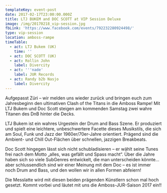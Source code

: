 ```yaml
---
templateKey: event-post
date: 2017-02-17T23:00:00.000Z
title: LTJ BUKEM and DOC SCOTT at VIP Session Deluxe
image: /img/20170218_vip-session.jpg
fbLink: 'https://www.facebook.com/events/792232280924498/'
type: vip-session
location: amboss-rampe
timeTable:
  - act: LTJ Bukem (UK)
    time: ''
  - act: DOC SCOTT (UK)
  - act: Rollin John
    label: Divercity
  - act: '''nade'
    label: JUR Records
  - act: Randy b2b Nasjo
    label: Divercity
---
```

Aufgepasst Züri – wir melden uns wieder zurück und bringen euch zum Jahresbeginn den ultimativen Clash of the Titans in die Amboss Rampe! Mit LTJ Bukem und Doc Scott steigen am kommenden Samstag zwei wahre Titanen des DnB hinter die Decks.

LTJ Bukem ist ein wahres Urgestein der Drum and Bass Szene. Er produziert und spielt eine leichtere, unbeschwertere Facette dieses Musikstils, die sich am Soul, Funk und Jazz der 1960er/70er-Jahre orientiert. Prägend sind die Ambient- und Chill Out-Flächen über schnellen, jazzigen Breakbeats. 

Doc Scott hingegen lässt sich nicht schubladisieren – er wählt seine Tunes frei nach dem Motto „alles, was gefällt und Spass macht“. Über die Jahre haben sich so viele SubGenres entwickelt, die man unterscheiden könnte... aber schlussendlich sind wir einer Meinung mit dem Doc – es ist immer noch Drum and Bass, und den wollen wir in allen Formen abfeiern!

Die Messlatte wird mit diesen beiden prägenden Künstlern schon mal hoch gesetzt. Kommt vorbei und läutet mit uns die Amboss-JUR-Saison 2017 ein!!
